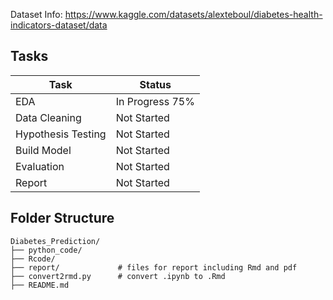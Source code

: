 Dataset Info: https://www.kaggle.com/datasets/alexteboul/diabetes-health-indicators-dataset/data 

## Tasks 

| Task | Status |
|------|--------|
| EDA | In Progress 75% |
| Data Cleaning | Not Started |
| Hypothesis Testing | Not Started |
| Build Model | Not Started |
| Evaluation | Not Started |
| Report | Not Started |

## Folder Structure

```
Diabetes_Prediction/
├── python_code/
├── Rcode/
├── report/             # files for report including Rmd and pdf
├── convert2rmd.py      # convert .ipynb to .Rmd
├── README.md

```